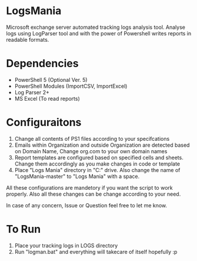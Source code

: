 # LogsMania
Microsoft exchange server automated tracking logs analysis tool. Analyse logs using LogParser tool and with the power of Powershell writes reports in readable formats.

# Dependencies 
+ PowerShell 5 (Optional Ver. 5)
+ PowerShell Modules (ImportCSV, ImportExcel)
+ Log Parser 2+
+ MS Excel (To read reports)


# Configuraitons
1. Change all contents of PS1 files according to your specifcations
2. Emails within Organization and outside Organization are detected based on Domain Name, Change org.com to your own domain names
3. Report templates are configured based on specified cells and sheets. Change them accordingly as you make changes in code or template
4. Place "Logs Mania" directory in "C:\" drive. Also change the name of "LogsMania-master" to "Logs Mania" with a space.

All these configurations are mandetory if you want the script to work properly. Also all these changes can be change according to your need.

In case of any concern, Issue or Question feel free to let me know.

# To Run
1. Place your tracking logs in LOGS directory
2. Run "logman.bat" and everything will takecare of itself hopefully :p

